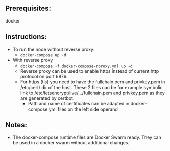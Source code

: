 ## Prerequisites:
docker


## Instructions:
- To run the node without reverse proxy:
  - `docker-compose up -d`
- With reverse proxy
  - `docker-compose -f docker-compose-rproxy.yml up -d`
  - Reverse proxy can be used to enable https instead of current http protocol on port 6876.
  - For https (tls) you need to have the fullchain.pem and privkey.pem in /etc/cert/ dir of the host. 
These 2 files can be for example symbolic link to /etc/letsencrypt/live/.../fullchain.pem and privkey.pem as they are generated by certbot.
    - Path and name of certificates can be adapted in docker-compose yml files on the left side operand


## Notes:
- The docker-compose runtime files are Docker Swarm ready. They can be used in a docker swarm without additional changes.

